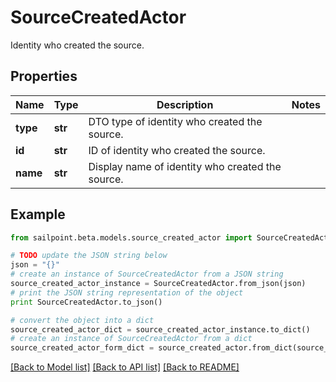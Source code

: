 # SourceCreatedActor

Identity who created the source.

## Properties
Name | Type | Description | Notes
------------ | ------------- | ------------- | -------------
**type** | **str** | DTO type of identity who created the source. | 
**id** | **str** | ID of identity who created the source. | 
**name** | **str** | Display name of identity who created the source. | 

## Example

```python
from sailpoint.beta.models.source_created_actor import SourceCreatedActor

# TODO update the JSON string below
json = "{}"
# create an instance of SourceCreatedActor from a JSON string
source_created_actor_instance = SourceCreatedActor.from_json(json)
# print the JSON string representation of the object
print SourceCreatedActor.to_json()

# convert the object into a dict
source_created_actor_dict = source_created_actor_instance.to_dict()
# create an instance of SourceCreatedActor from a dict
source_created_actor_form_dict = source_created_actor.from_dict(source_created_actor_dict)
```
[[Back to Model list]](../README.md#documentation-for-models) [[Back to API list]](../README.md#documentation-for-api-endpoints) [[Back to README]](../README.md)


